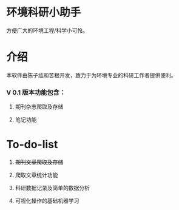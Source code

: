 # 环境科研小助手
方便广大的环境工程/科学小可怜。

# 介绍
本软件由陈子纮和苦根开发，致力于为环境专业的科研工作者提供便利。

### V 0.1 版本功能包含：

1. 期刊杂志爬取及存储

2. 笔记功能


# To-do-list

1. ~~期刊文章爬取及存储~~

2. 爬取文章统计功能

3. 科研数据记录及简单的数据分析

4. 可视化操作的基础机器学习
